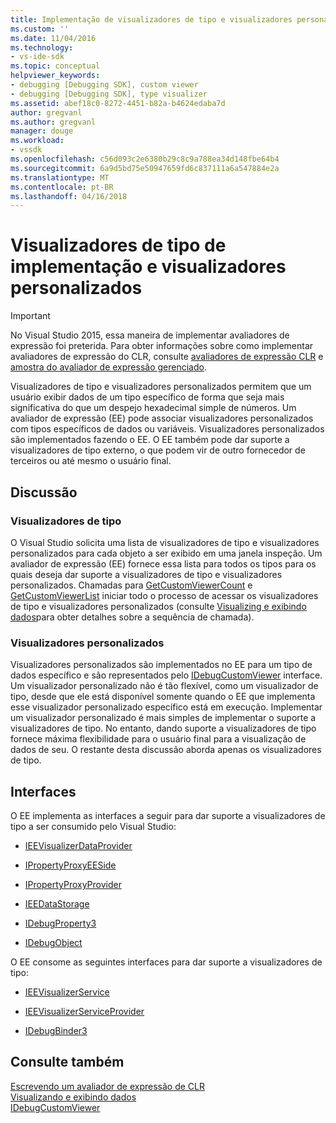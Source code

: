 ```yaml
---
title: Implementação de visualizadores de tipo e visualizadores personalizados | Microsoft Docs
ms.custom: ''
ms.date: 11/04/2016
ms.technology:
- vs-ide-sdk
ms.topic: conceptual
helpviewer_keywords:
- debugging [Debugging SDK], custom viewer
- debugging [Debugging SDK], type visualizer
ms.assetid: abef18c0-8272-4451-b82a-b4624edaba7d
author: gregvanl
ms.author: gregvanl
manager: douge
ms.workload:
- vssdk
ms.openlocfilehash: c56d093c2e6380b29c8c9a788ea34d148fbe64b4
ms.sourcegitcommit: 6a9d5bd75e50947659fd6c837111a6a547884e2a
ms.translationtype: MT
ms.contentlocale: pt-BR
ms.lasthandoff: 04/16/2018
---
```

# <a name="implementing-type-visualizers-and-custom-viewers"></a>Visualizadores de tipo de implementação e visualizadores personalizados
> [!IMPORTANT]
>  No Visual Studio 2015, essa maneira de implementar avaliadores de expressão foi preterida. Para obter informações sobre como implementar avaliadores de expressão do CLR, consulte [avaliadores de expressão CLR](https://github.com/Microsoft/ConcordExtensibilitySamples/wiki/CLR-Expression-Evaluators) e [amostra do avaliador de expressão gerenciado](https://github.com/Microsoft/ConcordExtensibilitySamples/wiki/Managed-Expression-Evaluator-Sample).  
  
 Visualizadores de tipo e visualizadores personalizados permitem que um usuário exibir dados de um tipo específico de forma que seja mais significativa do que um despejo hexadecimal simple de números. Um avaliador de expressão (EE) pode associar visualizadores personalizados com tipos específicos de dados ou variáveis. Visualizadores personalizados são implementados fazendo o EE. O EE também pode dar suporte a visualizadores de tipo externo, o que podem vir de outro fornecedor de terceiros ou até mesmo o usuário final.  
  
## <a name="discussion"></a>Discussão  
  
### <a name="type-visualizers"></a>Visualizadores de tipo  
 O Visual Studio solicita uma lista de visualizadores de tipo e visualizadores personalizados para cada objeto a ser exibido em uma janela inspeção. Um avaliador de expressão (EE) fornece essa lista para todos os tipos para os quais deseja dar suporte a visualizadores de tipo e visualizadores personalizados. Chamadas para [GetCustomViewerCount](../../extensibility/debugger/reference/idebugproperty3-getcustomviewercount.md) e [GetCustomViewerList](../../extensibility/debugger/reference/idebugproperty3-getcustomviewerlist.md) iniciar todo o processo de acessar os visualizadores de tipo e visualizadores personalizados (consulte [Visualizing e exibindo dados](../../extensibility/debugger/visualizing-and-viewing-data.md)para obter detalhes sobre a sequência de chamada).  
  
### <a name="custom-viewers"></a>Visualizadores personalizados  
 Visualizadores personalizados são implementados no EE para um tipo de dados específico e são representados pelo [IDebugCustomViewer](../../extensibility/debugger/reference/idebugcustomviewer.md) interface. Um visualizador personalizado não é tão flexível, como um visualizador de tipo, desde que ele está disponível somente quando o EE que implementa esse visualizador personalizado específico está em execução. Implementar um visualizador personalizado é mais simples de implementar o suporte a visualizadores de tipo. No entanto, dando suporte a visualizadores de tipo fornece máxima flexibilidade para o usuário final para a visualização de dados de seu. O restante desta discussão aborda apenas os visualizadores de tipo.  
  
## <a name="interfaces"></a>Interfaces  
 O EE implementa as interfaces a seguir para dar suporte a visualizadores de tipo a ser consumido pelo Visual Studio:  
  
-   [IEEVisualizerDataProvider](../../extensibility/debugger/reference/ieevisualizerdataprovider.md)  
  
-   [IPropertyProxyEESide](../../extensibility/debugger/reference/ipropertyproxyeeside.md)  
  
-   [IPropertyProxyProvider](../../extensibility/debugger/reference/ipropertyproxyprovider.md)  
  
-   [IEEDataStorage](../../extensibility/debugger/reference/ieedatastorage.md)  
  
-   [IDebugProperty3](../../extensibility/debugger/reference/idebugproperty3.md)  
  
-   [IDebugObject](../../extensibility/debugger/reference/idebugobject.md)  
  
 O EE consome as seguintes interfaces para dar suporte a visualizadores de tipo:  
  
-   [IEEVisualizerService](../../extensibility/debugger/reference/ieevisualizerservice.md)  
  
-   [IEEVisualizerServiceProvider](../../extensibility/debugger/reference/ieevisualizerserviceprovider.md)  
  
-   [IDebugBinder3](../../extensibility/debugger/reference/idebugbinder3.md)  
  
## <a name="see-also"></a>Consulte também  
 [Escrevendo um avaliador de expressão de CLR](../../extensibility/debugger/writing-a-common-language-runtime-expression-evaluator.md)   
 [Visualizando e exibindo dados](../../extensibility/debugger/visualizing-and-viewing-data.md)   
 [IDebugCustomViewer](../../extensibility/debugger/reference/idebugcustomviewer.md)